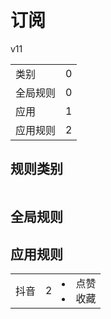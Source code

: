 # 订阅

v11

|||
| - |:-:|
|类别|0|
|全局规则|0|
|应用|1|
|应用规则|2|

## 规则类别

|||
| - |:-:|


## 全局规则



## 应用规则

||||
| - |:-:|-|
|抖音|2|<li>点赞<li>收藏|

